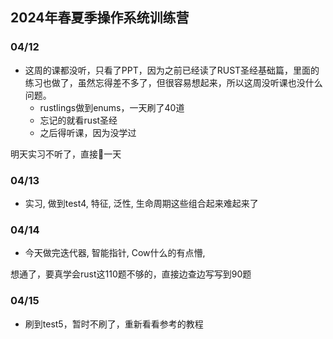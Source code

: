## 2024年春夏季操作系统训练营

### 04/12

- 这周的课都没听，只看了PPT，因为之前已经读了RUST圣经基础篇，里面的练习也做了，虽然忘得差不多了，但很容易想起来，所以这周没听课也没什么问题。
  - rustlings做到enums，一天刷了40道
  - 忘记的就看rust圣经
  - 之后得听课，因为没学过


明天实习不听了，直接🦀一天

### 04/13

 - 实习, 做到test4, 特征, 泛性, 生命周期这些组合起来难起来了

### 04/14
 - 今天做完迭代器, 智能指针, Cow什么的有点懵,

想通了，要真学会rust这110题不够的，直接边查边写写到90题

### 04/15
 - 刷到test5，暂时不刷了，重新看看参考的教程



